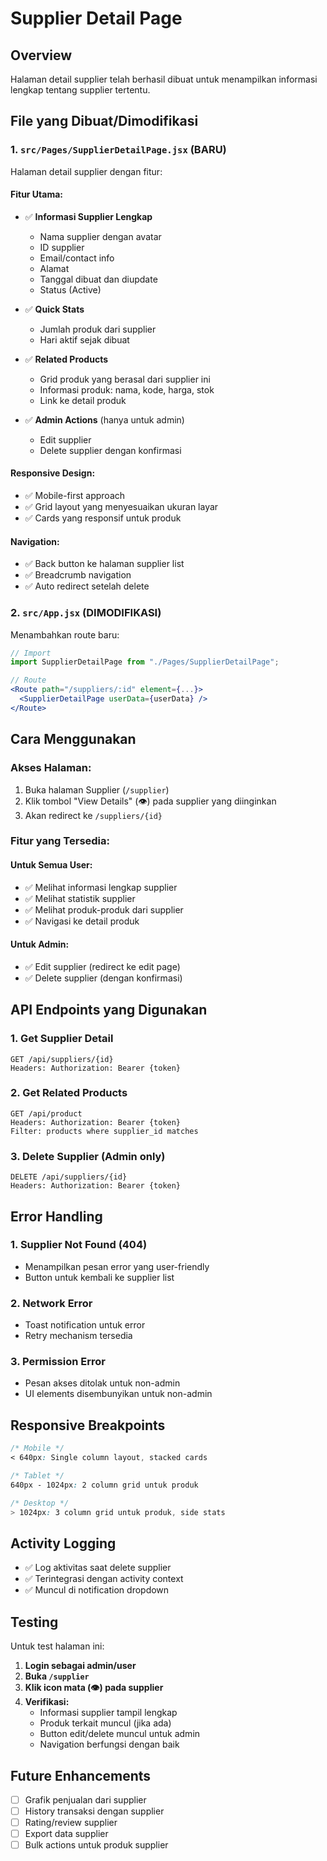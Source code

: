 # Supplier Detail Page

## Overview
Halaman detail supplier telah berhasil dibuat untuk menampilkan informasi lengkap tentang supplier tertentu.

## File yang Dibuat/Dimodifikasi

### 1. `src/Pages/SupplierDetailPage.jsx` (BARU)
Halaman detail supplier dengan fitur:

#### **Fitur Utama:**
- ✅ **Informasi Supplier Lengkap**
  - Nama supplier dengan avatar
  - ID supplier
  - Email/contact info
  - Alamat
  - Tanggal dibuat dan diupdate
  - Status (Active)

- ✅ **Quick Stats**
  - Jumlah produk dari supplier
  - Hari aktif sejak dibuat

- ✅ **Related Products**
  - Grid produk yang berasal dari supplier ini
  - Informasi produk: nama, kode, harga, stok
  - Link ke detail produk

- ✅ **Admin Actions** (hanya untuk admin)
  - Edit supplier
  - Delete supplier dengan konfirmasi

#### **Responsive Design:**
- ✅ Mobile-first approach
- ✅ Grid layout yang menyesuaikan ukuran layar
- ✅ Cards yang responsif untuk produk

#### **Navigation:**
- ✅ Back button ke halaman supplier list
- ✅ Breadcrumb navigation
- ✅ Auto redirect setelah delete

### 2. `src/App.jsx` (DIMODIFIKASI)
Menambahkan route baru:

```jsx
// Import
import SupplierDetailPage from "./Pages/SupplierDetailPage";

// Route
<Route path="/suppliers/:id" element={...}>
  <SupplierDetailPage userData={userData} />
</Route>
```

## Cara Menggunakan

### **Akses Halaman:**
1. Buka halaman Supplier (`/supplier`)
2. Klik tombol "View Details" (👁️) pada supplier yang diinginkan
3. Akan redirect ke `/suppliers/{id}`

### **Fitur yang Tersedia:**

#### **Untuk Semua User:**
- ✅ Melihat informasi lengkap supplier
- ✅ Melihat statistik supplier
- ✅ Melihat produk-produk dari supplier
- ✅ Navigasi ke detail produk

#### **Untuk Admin:**
- ✅ Edit supplier (redirect ke edit page)
- ✅ Delete supplier (dengan konfirmasi)

## API Endpoints yang Digunakan

### **1. Get Supplier Detail**
```
GET /api/suppliers/{id}
Headers: Authorization: Bearer {token}
```

### **2. Get Related Products**
```
GET /api/product
Headers: Authorization: Bearer {token}
Filter: products where supplier_id matches
```

### **3. Delete Supplier** (Admin only)
```
DELETE /api/suppliers/{id}
Headers: Authorization: Bearer {token}
```

## Error Handling

### **1. Supplier Not Found (404)**
- Menampilkan pesan error yang user-friendly
- Button untuk kembali ke supplier list

### **2. Network Error**
- Toast notification untuk error
- Retry mechanism tersedia

### **3. Permission Error**
- Pesan akses ditolak untuk non-admin
- UI elements disembunyikan untuk non-admin

## Responsive Breakpoints

```css
/* Mobile */
< 640px: Single column layout, stacked cards

/* Tablet */
640px - 1024px: 2 column grid untuk produk

/* Desktop */
> 1024px: 3 column grid untuk produk, side stats
```

## Activity Logging
- ✅ Log aktivitas saat delete supplier
- ✅ Terintegrasi dengan activity context
- ✅ Muncul di notification dropdown

## Testing
Untuk test halaman ini:

1. **Login sebagai admin/user**
2. **Buka `/supplier`**
3. **Klik icon mata (👁️) pada supplier**
4. **Verifikasi:**
   - Informasi supplier tampil lengkap
   - Produk terkait muncul (jika ada)
   - Button edit/delete muncul untuk admin
   - Navigation berfungsi dengan baik

## Future Enhancements
- [ ] Grafik penjualan dari supplier
- [ ] History transaksi dengan supplier
- [ ] Rating/review supplier
- [ ] Export data supplier
- [ ] Bulk actions untuk produk supplier
